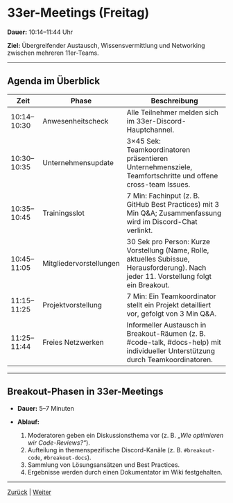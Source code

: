 # 33er-Meetings (Freitag)

**Dauer:** 10:14–11:44 Uhr

**Ziel:** Übergreifender Austausch, Wissensvermittlung und Networking zwischen mehreren 11er-Teams.

---

## Agenda im Überblick

Zeit | Phase | Beschreibung  
--- | --- | ---  
10:14–10:30 | Anwesenheitscheck | Alle Teilnehmer melden sich im 33er-Discord-Hauptchannel.  
10:30–10:35 | Unternehmensupdate | 3×45 Sek: Teamkoordinatoren präsentieren Unternehmensziele, Teamfortschritte und offene cross-team Issues.  
10:35–10:45 | Trainingsslot | 7 Min: Fachinput (z. B. GitHub Best Practices) mit 3 Min Q&A; Zusammenfassung wird im Discord-Chat verlinkt.  
10:45–11:05 | Mitgliedervorstellungen | 30 Sek pro Person: Kurze Vorstellung (Name, Rolle, aktuelles Subissue, Herausforderung). Nach jeder 11. Vorstellung folgt ein Breakout.  
11:15–11:25 | Projektvorstellung | 7 Min: Ein Teamkoordinator stellt ein Projekt detailliert vor, gefolgt von 3 Min Q&A.  
11:25–11:44 | Freies Netzwerken | Informeller Austausch in Breakout-Räumen (z. B. #code-talk, #docs-help) mit individueller Unterstützung durch Teamkoordinatoren.

---

## Breakout-Phasen in 33er-Meetings

- **Dauer:** 5–7 Minuten
- **Ablauf:**

  1. Moderatoren geben ein Diskussionsthema vor (z. B. *„Wie optimieren wir Code-Reviews?“*).  
  2. Aufteilung in themenspezifische Discord-Kanäle (z. B. `#breakout-code`, `#breakout-docs`).  
  3. Sammlung von Lösungsansätzen und Best Practices.  
  4. Ergebnisse werden durch einen Dokumentator im Wiki festgehalten.

---

[Zurück](../03-teamkoordination/README.md) | [Weiter](../05-teamuebersicht/README.md)
